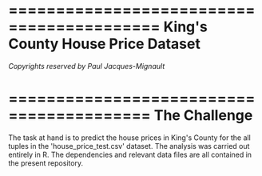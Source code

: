 ==========================================
King's County House Price Dataset
==========================================

*Copyrights reserved by Paul Jacques-Mignault*

=========================================
The Challenge 
=========================================

The task at hand is to predict the house prices in King's County for the all tuples in the 'house_price_test.csv' dataset. 
The analysis was carried out entirely in R. 
The dependencies and relevant data files are all contained in the present repository. 

